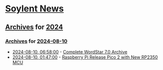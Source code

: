 # [Soylent News](../../../README.md)

## [Archives](../../index.md) for [2024](../index.md)

### [Archives](../../index.md) for [2024-08-10](index.md)

* [2024-08-10, 06:58:00](https://soylentnews.org/article.pl?sid=24/08/09/013239&from=rss) - [Complete WordStar 7.0 Archive](https://soylentnews.org/article.pl?sid=24/08/09/013239&from=rss)
* [2024-08-10, 01:47:00](https://soylentnews.org/article.pl?sid=24/08/08/2219245&from=rss) - [Raspberry Pi Release Pico 2 with New RP2350 MCU](https://soylentnews.org/article.pl?sid=24/08/08/2219245&from=rss)
